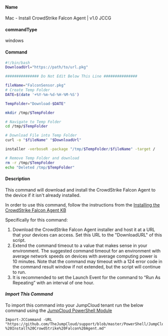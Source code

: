 #### Name

Mac - Install CrowdStrike Falcon Agent | v1.0 JCCG

#### commandType

windows

#### Command

```bash
#!/bin/bash
DownloadUrl="https://path/to/url.pkg"

############### Do Not Edit Below This Line ###############

fileName="FalconSensor.pkg"
# Create Temp Folder
DATE=$(date '+%Y-%m-%d-%H-%M-%S')

TempFolder="Download-$DATE"

mkdir /tmp/$TempFolder

# Navigate to Temp Folder
cd /tmp/$TempFolder

# Download File into Temp Folder
curl -o "$fileName" "$DownloadUrl"

installer -verboseR -package "/tmp/$TempFolder/$fileName" -target /

# Remove Temp Folder and download
rm -r /tmp/$TempFolder
echo "Deleted /tmp/$TempFolder"

```

#### Description

This command will download and install the CrowdStrike Falcon Agent to the device if it isn't already installed.

In order to use this command, follow the instructions from the [Installing the CrowdStrike Falcon Agent KB](https://support.jumpcloud.com/s/article/Installing-the-Crowdstrike-Falcon-Agent)

Specifically for this command:

1. Download the CrowdStrike Falcon Agent installer and host it at a URL that your devices can access. Set this URL to the "DownloadURL" of this script.
2. Extend the command timeout to a value that makes sense in your environment. The suggested command timeout for an environment with average network speeds on devices with average computing power is 10 minutes. Note that the command may timeout with a 124 error code in the command result window if not extended, but the script will continue to run.
3. It is recommended to set the Launch Event for the command to “Run As Repeating” with an interval of one hour.

#### _Import This Command_

To import this command into your JumpCloud tenant run the below command using the [JumpCloud PowerShell Module](https://github.com/TheJumpCloud/support/wiki/Installing-the-JumpCloud-PowerShell-Module)

```
Import-JCCommand -URL "https://github.com/TheJumpCloud/support/blob/master/PowerShell/JumpCloud%20Commands%20Gallery/Mac%20Commands/Mac%20-%20Install%20CrowdStrike%20Falcon%20Agent.md"
```
